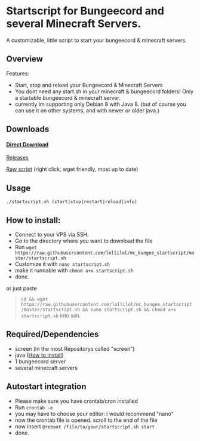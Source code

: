 # Startscript for Bungeecord and several Minecraft Servers.
A customizable, little script to start your bungeecord &amp; minecraft servers.

## Overview
Features:
+ Start, stop and reload your Bungeecord & Minecraft Servers
+ You dont need any start.sh in your minecraft & bungeecord folders! Only a startable bungeecord & minecraft server.
+ currently im supporting only Debian 8 with Java 8. (but of course you can use it on other systems, and with newer or older java.)

## Downloads
#### [Direct Download](https://github.com/lollilol/mc_bungee_startscript/releases/download/v1.0/startscript.sh)

[Releases](https://github.com/lollilol/mc_bungee_startscript/releases)

[Raw script](https://raw.githubusercontent.com/lollilol/mc_bungee_startscript/master/startscript.sh) (right click, wget friendly, most up to date)

## Usage
```
./startscript.sh (start|stop|restart|reload|info)
```

## How to install:

+ Connect to your VPS via SSH.
+ Go to the directory where you want to download the file
+ Run `wget https://raw.githubusercontent.com/lollilol/mc_bungee_startscript/master/startscript.sh`
+ Customize it with `nano startscript.sh`
+ make it runnable with `chmod a+x startscript.sh`
+ done.

or just paste
>`cd && wget https://raw.githubusercontent.com/lollilol/mc_bungee_startscript/master/startscript.sh && nano startscript.sh && chmod a+x startscript.sh`
into ssh.

## Required/Dependencies
+ screen (in the most Repositorys called "screen")
+ java ([How to install](debian8_java8.md))
+ 1 bungeecord server
+ several minecraft servers

## Autostart integration
+ Please make sure you have crontab/cron installed
+ Run `crontab -e`
+ you may have to choose your editor: i would recommend "nano"
+ now the crontab file is opened. scroll to the end of the file
+ now insert `@reboot /file/to/your/startscript.sh start`
+ done.
